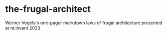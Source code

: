 # the-frugal-architect
Werner Vogels's one-pager markdown laws of frugal architecture presented at re:invent 2023
